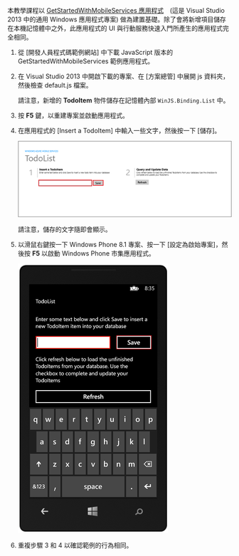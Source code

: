 
本教學課程以 [GetStartedWithMobileServices 應用程式](http://go.microsoft.com/fwlink/p/?LinkID=510826)　(這是 Visual Studio 2013 中的通用 Windows 應用程式專案) 做為建置基礎。除了會將新增項目儲存在本機記憶體中之外，此應用程式的 UI 與行動服務快速入門所產生的應用程式完全相同。

1. 從 [開發人員程式碼範例網站] 中下載 JavaScript 版本的 GetStartedWithMobileServices 範例應用程式。 

3. 在 Visual Studio 2013 中開啟下載的專案、在 [方案總管] 中展開 js 資料夾，然後檢查 default.js 檔案。

   	請注意，新增的 **TodoItem** 物件儲存在記憶體內部 `WinJS.Binding.List` 中。

4. 按 **F5** 鍵，以重建專案並啟動應用程式。

5. 在應用程式的 [Insert a TodoItem] 中輸入一些文字，然後按一下 [儲存]。

   	![](./media/mobile-services-windows-universal-dotnet-download-project/mobile-quickstart-startup.png)

   	請注意，儲存的文字隨即會顯示。

6. 以滑鼠右鍵按一下 Windows Phone 8.1 專案、按一下 [設定為啟始專案]，然後按 **F5** 以啟動 Windows Phone 市集應用程式。

	![](./media/mobile-services-windows-universal-dotnet-download-project/mobile-quickstart-startup-wp8.png)

7. 重複步驟 3 和 4 以確認範例的行為相同。

<!---HONumber=July15_HO2-->